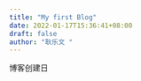 ```yaml
---
title: "My first Blog"
date: 2022-01-17T15:36:41+08:00
draft: false
author: "耿乐文 "
---
```

 博客创建日


    